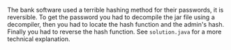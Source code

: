 The bank software used a terrible hashing method for their passwords, it is reversible.
To get the password you had to decompile the jar file using a decompiler, then you had to locate the hash function and the admin's hash. Finally you had to reverse the hash function.
See `solution.java` for a more technical explanation.  